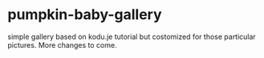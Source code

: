 # pumpkin-baby-gallery

simple gallery based on kodu.je tutorial but costomized for those particular pictures. More changes to come.
